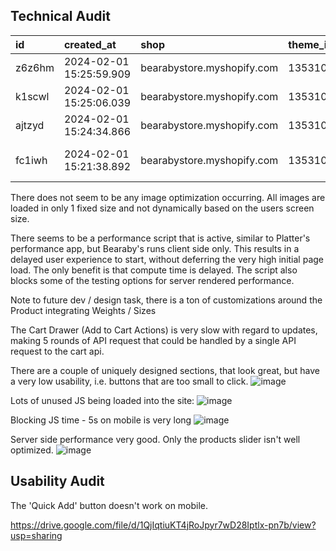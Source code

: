 ## Technical Audit

| id | created\_at | shop | theme\_id | url  | home\_mobile | product\_mobile | collection\_mobile | home\_desktop | product\_desktop | collection\_desktop |
| :--- | :--- | :--- | :--- | :--- | :--- | :--- | :--- | :--- | :--- | :--- |
| z6z6hm | 2024-02-01 15:25:59.909 | bearabystore.myshopify.com | 135310999738 | https://bearabystore.myshopify.com/products/the-napper?desktop  | 33 | 30 | 33 | 74 | 51 | 56 |
| k1scwl | 2024-02-01 15:25:06.039 | bearabystore.myshopify.com | 135310999738 | https://bearabystore.myshopify.com/products/the-napper?desktop  | 34 | 28 | 33 | 74 | 62 | 72 |
| ajtzyd | 2024-02-01 15:24:34.866 | bearabystore.myshopify.com | 135310999738 | https://bearabystore.myshopify.com/products/the-napper?desktop  | 34 | 28 | 32 | 75 | 57 | 72 |
| fc1iwh | 2024-02-01 15:21:38.892 | bearabystore.myshopify.com | 135310999738 | https://bearabystore.myshopify.com/products/the-napper?preview\_theme\_id=135310999738&desktop  | 32 | 27 | 28 | 61 | 48 | 62 |

There does not seem to be any image optimization occurring. All images are loaded in only 1 fixed size and not dynamically based on the users screen size.

There seems to be a performance script that is active, similar to Platter's performance app, but Bearaby's runs client side only. This results in a delayed user experience to start, without deferring the very high initial page load. The only benefit is that compute time is delayed. The script also blocks some of the testing options for server rendered performance.

Note to future dev / design task, there is a ton of customizations around the Product integrating Weights / Sizes

The Cart Drawer (Add to Cart Actions) is very slow with regard to updates, making 5 rounds of API request that could be handled by a single API request to the cart api.

There are a couple of uniquely designed sections, that look great, but have a very low usability, i.e. buttons that are too small to click.
![image](https://github.com/Framework-Labs-D2C/Bearaby-Audit/bearaby-1)

Lots of unused JS being loaded into the site:
![image](https://github.com/Framework-Labs-D2C/Bearaby-Audit/bearaby-2)

Blocking JS time - 5s on mobile is very long
![image](https://github.com/Framework-Labs-D2C/Bearaby-Audit/bearaby-3)

Server side performance very good. Only the products slider isn't well optimized.
![image](https://github.com/Framework-Labs-D2C/Bearaby-Audit/bearaby-4)


## Usability Audit

The 'Quick Add' button doesn't work on mobile. 

https://drive.google.com/file/d/1QjIqtiuKT4jRoJpyr7wD28Iptlx-pn7b/view?usp=sharing
